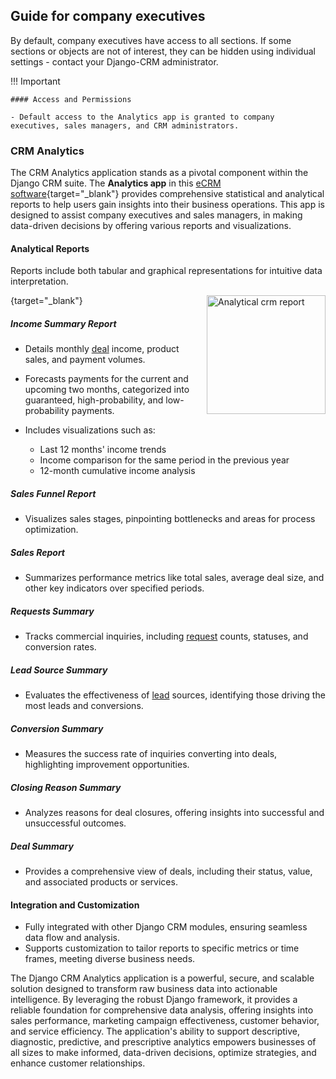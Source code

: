 ## Guide for company executives

By default, company executives have access to all sections. 
If some sections or objects are not of interest, they can be hidden using individual settings - 
contact your Django-CRM administrator.

!!! Important

    #### Access and Permissions  
    
    - Default access to the Analytics app is granted to company executives, sales managers, and CRM administrators.  


### CRM Analytics

The CRM Analytics application stands as a pivotal component within the  Django CRM suite.
The **Analytics app** in this [eCRM software](https://github.com/DjangoCRM/django-crm/){target="_blank"} provides comprehensive statistical and analytical reports 
to help users gain insights into their business operations. 
This app is designed to assist company executives and sales managers, 
in making data-driven decisions by offering various reports and visualizations.

#### Analytical Reports  

Reports include both tabular and graphical representations for intuitive data interpretation.

[<img src="https://github.com/DjangoCRM/django-crm/raw/main/docs/pics/income_summary_thumbnail.png" alt="Analytical crm report" align="right" width="190px" style="float: right"/>](https://github.com/DjangoCRM/django-crm/blob/main/docs/pics/income_summary_screenshot.png){target="_blank"}
##### Income Summary Report

   *  Details monthly [deal](guide_for_sales_manager.md#deal-object) income, product sales, and payment volumes.
   *  Forecasts payments for the current and upcoming two months, 
      categorized into guaranteed, high-probability, and low-probability payments.
   * Includes visualizations such as:

       * Last 12 months' income trends  
       * Income comparison for the same period in the previous year  
       * 12-month cumulative income analysis

##### Sales Funnel Report

   - Visualizes sales stages, pinpointing bottlenecks and areas for process optimization.  

##### Sales Report

   - Summarizes performance metrics like total sales, average deal size, and other key indicators over specified periods.  

##### Requests Summary

   - Tracks commercial inquiries, including [request](operator_and_sales_manager_roles.md#working-with-requests) counts, statuses, and conversion rates.  

##### Lead Source Summary

   - Evaluates the effectiveness of [lead](operator_and_sales_manager_roles.md#lead-object) sources, identifying those driving the most leads and conversions.  

##### Conversion Summary

   - Measures the success rate of inquiries converting into deals, highlighting improvement opportunities.  

##### Closing Reason Summary

   - Analyzes reasons for deal closures, offering insights into successful and unsuccessful outcomes.  

##### Deal Summary

   - Provides a comprehensive view of deals, including their status, value, and associated products or services.  

#### Integration and Customization  

- Fully integrated with other Django CRM modules, ensuring seamless data flow and analysis.  
- Supports customization to tailor reports to specific metrics or time frames, meeting diverse business needs.  

The Django CRM Analytics application is a powerful, secure, and scalable solution designed to transform raw business data 
into actionable intelligence. By leveraging the robust Django framework, it provides a reliable foundation 
for comprehensive data analysis, offering insights into sales performance, marketing campaign effectiveness, 
customer behavior, and service efficiency. The application's ability to support descriptive, diagnostic, predictive, 
and prescriptive analytics empowers businesses of all sizes to make informed, data-driven decisions, 
optimize strategies, and enhance customer relationships.
